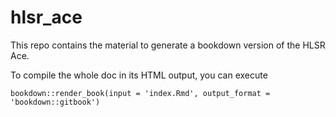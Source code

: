 
# hlsr_ace

<!-- badges: start -->
<!-- badges: end -->

This repo contains the material to generate a bookdown version of the HLSR Ace.

To compile the whole doc in its HTML output, you can execute

```
bookdown::render_book(input = 'index.Rmd', output_format = 'bookdown::gitbook')
```

